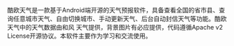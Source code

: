 酷欧天气是一款基于Android端开源的天气预报软件，具备查看全国的省市县、查询任意城市天气、自由切换城市、手动更新天气、后台自动封信天气等功能。酷欧天气中的天气数据由和风
天气提供，背景图片有必应提供，代码遵循Apache v2 License开源协议。本软件主要作为学习和交流使用。
